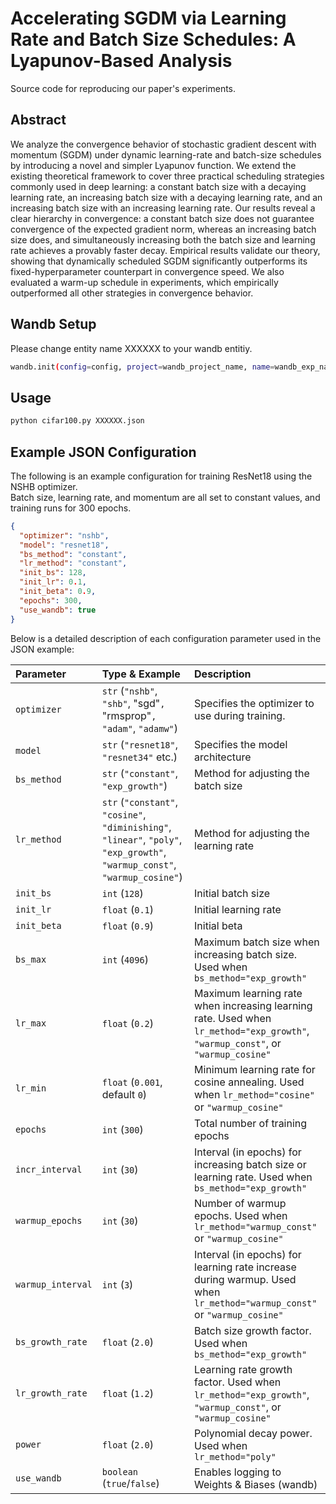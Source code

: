 # Accelerating SGDM via Learning Rate and Batch Size Schedules: A Lyapunov-Based Analysis
Source code for reproducing our paper's experiments.

## Abstract
We analyze the convergence behavior of stochastic gradient descent with momentum (SGDM) under dynamic learning-rate and batch-size schedules by introducing a novel and simpler Lyapunov function. We extend the existing theoretical framework to cover three practical scheduling strategies commonly used in deep learning: a constant batch size with a decaying learning rate, an increasing batch size with a decaying learning rate, and an increasing batch size with an increasing learning rate. Our results reveal a clear hierarchy in convergence: a constant batch size does not guarantee convergence of the expected gradient norm, whereas an increasing batch size does, and simultaneously increasing both the batch size and learning rate achieves a provably faster decay. Empirical results validate our theory, showing that dynamically scheduled SGDM significantly outperforms its fixed-hyperparameter counterpart in convergence speed. We also evaluated a warm-up schedule in experiments, which empirically outperformed all other strategies in convergence behavior.

## Wandb Setup
Please change entity name XXXXXX to your wandb entitiy.
```bash
wandb.init(config=config, project=wandb_project_name, name=wandb_exp_name, entity="XXXXXX")
```

## Usage
```bash
python cifar100.py XXXXXX.json
```

## Example JSON Configuration

The following is an example configuration for training ResNet18 using the NSHB optimizer.  
Batch size, learning rate, and momentum are all set to constant values, and training runs for 300 epochs.

```json
{
  "optimizer": "nshb",
  "model": "resnet18",
  "bs_method": "constant",
  "lr_method": "constant",
  "init_bs": 128,
  "init_lr": 0.1,
  "init_beta": 0.9,
  "epochs": 300,
  "use_wandb": true
}
```

Below is a detailed description of each configuration parameter used in the JSON example:

| Parameter | Type & Example | Description |
| :- | :- | :- |
| `optimizer` | `str` (`"nshb"`, `"shb"`, "sgd"`, `"rmsprop"`, "adam"`, `"adamw"`) | Specifies the optimizer to use during training. |
| `model` | `str` (`"resnet18"`, `"resnet34"` etc.) | Specifies the model architecture |
| `bs_method` | `str` (`"constant"`, `"exp_growth"`) | Method for adjusting the batch size |
| `lr_method` | `str` (`"constant"`, `"cosine"`, `"diminishing"`,<br>`"linear"`, `"poly"`, `"exp_growth"`,<br>`"warmup_const"`, `"warmup_cosine"`) | Method for adjusting the learning rate |
| `init_bs` | `int` (`128`) | Initial batch size |
| `init_lr` | `float` (`0.1`) | Initial learning rate |
| `init_beta` | `float` (`0.9`) | Initial beta |
| `bs_max` | `int` (`4096`) | Maximum batch size when increasing batch size. Used when `bs_method="exp_growth"` |
| `lr_max` | `float` (`0.2`) | Maximum learning rate when increasing learning rate. Used when `lr_method="exp_growth"`,<br>`"warmup_const"`, or `"warmup_cosine"` |
| `lr_min` | `float` (`0.001`, default `0`) | Minimum learning rate for cosine annealing. Used when `lr_method="cosine"` or `"warmup_cosine"` |
| `epochs` | `int` (`300`) | Total number of training epochs |
| `incr_interval` | `int` (`30`) | Interval (in epochs) for increasing batch size or learning rate. Used when `bs_method="exp_growth"` |
| `warmup_epochs` | `int` (`30`) | Number of warmup epochs. Used when `lr_method="warmup_const"` or `"warmup_cosine"` |
| `warmup_interval` | `int` (`3`) | Interval (in epochs) for learning rate increase during warmup. Used when `lr_method="warmup_const"` or `"warmup_cosine"` |
| `bs_growth_rate` | `float` (`2.0`) | Batch size growth factor. Used when `bs_method="exp_growth"` |
| `lr_growth_rate` | `float` (`1.2`) | Learning rate growth factor. Used when `lr_method="exp_growth"`, `"warmup_const"`, or `"warmup_cosine"` |
| `power` | `float` (`2.0`) | Polynomial decay power. Used when `lr_method="poly"`|
| `use_wandb` | `boolean` (`true`/`false`) | Enables logging to Weights & Biases (wandb) |

